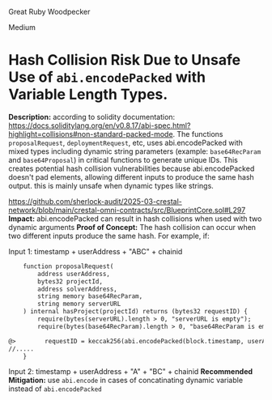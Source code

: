 Great Ruby Woodpecker

Medium

# Hash Collision Risk Due to Unsafe Use of `abi.encodePacked` with Variable Length Types.


**Description:** 
according to solidity documentation:
<https://docs.soliditylang.org/en/v0.8.17/abi-spec.html?highlight=collisions#non-standard-packed-mode>. The functions `proposalRequest`, `deploymentRequest`, etc, uses abi.encodePacked with mixed types including dynamic string parameters (example: `base64RecParam` and `base64Proposal`) in critical functions to generate unique IDs. This creates potential hash collision vulnerabilities because abi.encodePacked doesn't pad elements, allowing different inputs to produce the same hash output. this is mainly unsafe when dynamic types like strings.

https://github.com/sherlock-audit/2025-03-crestal-network/blob/main/crestal-omni-contracts/src/BlueprintCore.sol#L297
**Impact:** 
abi.encodePacked can result in hash collisions when used with two dynamic arguments
**Proof of Concept:**
The hash collision can occur when two different inputs produce the same hash. For example, if:

Input 1: timestamp + userAddress + "ABC" + chainid
```diff
    function proposalRequest(
        address userAddress,
        bytes32 projectId,
        address solverAddress,
        string memory base64RecParam,
        string memory serverURL
    ) internal hasProject(projectId) returns (bytes32 requestID) {
        require(bytes(serverURL).length > 0, "serverURL is empty");
        require(bytes(base64RecParam).length > 0, "base64RecParam is empty");

@>        requestID = keccak256(abi.encodePacked(block.timestamp, userAddress, base64RecParam, block.chainid));
//.....
    }
```
Input 2: timestamp + userAddress + "A" + "BC" + chainid
**Recommended Mitigation:** 
use `abi.encode` in cases of concatinating dynamic variable instead of `abi.encodePacked`